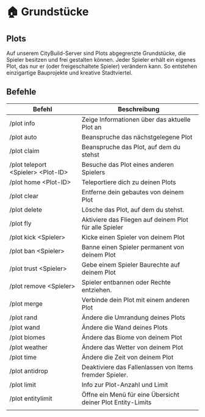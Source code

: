 # 🏠 Grundstücke

## Plots

Auf unserem CityBuild-Server sind Plots abgegrenzte Grundstücke, die Spieler besitzen und frei gestalten können. Jeder Spieler erhält ein eigenes Plot, das nur er (oder freigeschaltete Spieler) verändern kann. So entstehen einzigartige Bauprojekte und kreative Stadtviertel.

## Befehle

| Befehl                               | Beschreibung                                                |
| ------------------------------------ | ----------------------------------------------------------- |
| /plot info                           | Zeige Informationen über das aktuelle Plot an               |
| /plot auto                           | Beanspruche das nächstgelegene Plot                         |
| /plot claim                          | Beanspruche das Plot, auf dem du stehst                     |
| /plot teleport \<Spieler> \<Plot-ID> | Besuche das Plot eines anderen Spielers                     |
| /plot home \<Plot-ID>                | Teleportiere dich zu deinen Plots                           |
| /plot clear                          | Entferne dein gebautes von deinem Plot                      |
| /plot delete                         | Lösche das Plot, auf dem du stehst.                         |
| /plot fly                            | Aktiviere das Fliegen auf deinem Plot für alle Spieler      |
| /plot kick \<Spieler>                | Kicke einen Spieler von deinem Plot                         |
| /plot ban \<Spieler>                 | Banne einen Spieler permanent von deinem Plot               |
| /plot trust \<Spieler>               | Gebe einem Spieler Baurechte auf deinem Plot                |
| /plot remove \<Spieler>              | Spieler entbannen oder Rechte entziehen.                    |
| /plot merge                          | Verbinde dein Plot mit einem anderen Plot                   |
| /plot rand                           | Ändere die Umrandung deines Plots                           |
| /plot wand                           | Ändere die Wand deines Plots                                |
| /plot biomes                         | Ändere das Biome von deinem Plot                            |
| /plot weather                        | Ändere das Wetter von deinem Plot                           |
| /plot time                           | Ändere die Zeit von deinem Plot                             |
| /plot antidrop                       | Deaktiviere das Fallenlassen von Items fremder Spieler.     |
| /plot limit                          | Info zur Plot-Anzahl und Limit                              |
| /plot entitylimit                    | Öffne ein Menü für eine Übersicht deiner Plot Entity-Limits |
|                                      |                                                             |
